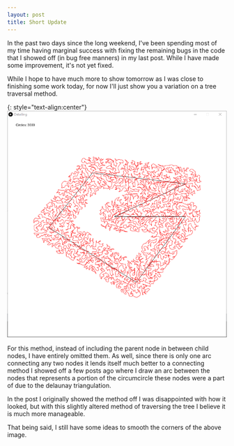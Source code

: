 ```yaml
---
layout: post
title: Short Update
---
```


In the past two days since the long weekend, I've been spending most of my time having marginal success with fixing the remaining bugs in the code that I showed off (in bug free manners) in my last post. While I have made some improvement, it's not yet fixed.

While I hope to have much more to show tomorrow as I was close to finishing some work today, for now I'll just show you a variation on a tree traversal method.

{: style="text-align:center"}
![A series of arcs travel around a polyline.](https://raw.githubusercontent.com/MichaelMBradley/Detailing/gh-pages/_assets/05-25/KruskalTraverse.png)

For this method, instead of including the parent node in between child nodes, I have entirely omitted them. As well, since there is only one arc connecting any two nodes it lends itself much better to a connecting method I showed off a few posts ago where I draw an arc between the nodes that represents a portion of the circumcircle these nodes were a part of due to the delaunay triangulation.

In the post I originally showed the method off I was disappointed with how it looked, but with this slightly altered method of traversing the tree I believe it is much more manageable.

That being said, I still have some ideas to smooth the corners of the above image.
